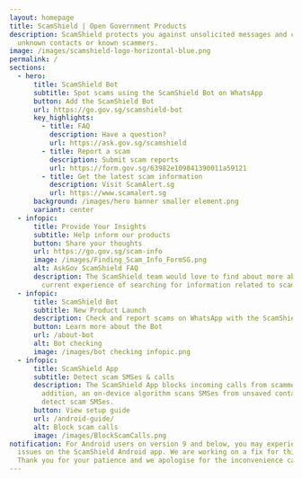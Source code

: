 ```yaml
---
layout: homepage
title: ScamShield | Open Government Products
description: ScamShield protects you against unsolicited messages and calls from
  unknown contacts or known scammers.
image: /images/scamshield-logo-horizontal-blue.png
permalink: /
sections:
  - hero:
      title: ScamShield Bot
      subtitle: Spot scams using the ScamShield Bot on WhatsApp
      button: Add the ScamShield Bot
      url: https://go.gov.sg/scamshield-bot
      key_highlights:
        - title: FAQ
          description: Have a question?
          url: https://ask.gov.sg/scamshield
        - title: Report a scam
          description: Submit scam reports
          url: https://form.gov.sg/63982e109841390011a59121
        - title: Get the latest scam information
          description: Visit ScamAlert.sg
          url: https://www.scamalert.sg
      background: /images/hero banner smaller element.png
      variant: center
  - infopic:
      title: Provide Your Insights
      subtitle: Help inform our products
      button: Share your thoughts
      url: https://go.gov.sg/scam-info
      image: /images/Finding_Scam_Info_FormSG.png
      alt: AskGov ScamShield FAQ
      description: The ScamShield team would love to find about more about your
        current experience of searching for information related to scams.
  - infopic:
      title: ScamShield Bot
      subtitle: New Product Launch
      description: Check and report scams on WhatsApp with the ScamShield Bot
      button: Learn more about the Bot
      url: /about-bot
      alt: Bot checking
      image: /images/bot checking infopic.png
  - infopic:
      title: ScamShield App
      subtitle: Detect scam SMSes & calls
      description: The ScamShield App blocks incoming calls from scammers. In
        addition, an on-device algorithm scans SMSes from unsaved contact to
        detect scam SMSes.
      button: View setup guide
      url: /android-guide/
      alt: Block scam calls
      image: /images/BlockScamCalls.png
notification: For Android users on version 9 and below, you may experience
  issues on the ScamShield Android app. We are working on a fix for this now.
  Thank you for your patience and we apologise for the inconvenience caused
---
```

